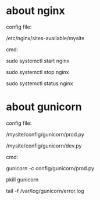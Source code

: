 # about nginx
config file: 

/etc/nginx/sites-available/mysite

cmd:

sudo systemctl start nginx

sudo systemctl stop nginx

sudo systemctl status nginx

# about gunicorn
config file:

/mysite/config/gunicorn/prod.py

/mysite/config/gunicorn/dev.py

cmd:

gunicorn -c config/gunicorn/prod.py

pkill gunicorn

tail -f /var/log/gunicorn/error.log

